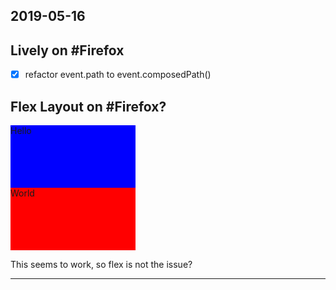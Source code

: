 ## 2019-05-16

## Lively on #Firefox

- [X] refactor event.path to event.composedPath()



## Flex Layout on #Firefox?

<style>

  #A, #B, #C {
      width: 200px;

  }

  #A {
    height: 200px;
    background-color: gray;
    
    
      display: flex;  
      flex-direction: column;
  }

  #B {
    min-height: 20px;
    background-color: blue;
    
    flex: 1;
  }

  #C {
    height: 20px;
    background-color: red;
    
    flex: 1;
  }
</style>

<div id="A">
  <div id="B">Hello</div>
  <div id="C">World</div>
</div>

This seems to work, so flex is not the issue?

---